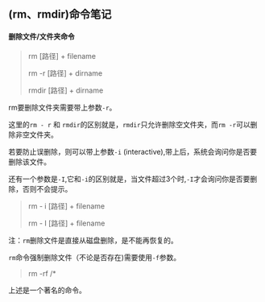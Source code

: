 ## (rm、rmdir)命令笔记

#### 删除文件/文件夹命令

> rm [路径] + filename
>
> rm -r [路径] + dirname
>
> rmdir [路径]  + dirname

rm要删除文件夹需要带上参数`-r`。

这里的`rm - r`  和 `rmdir`的区别就是，`rmdir`只允许删除空文件夹，而`rm -r`可以删除非空文件夹。

若要防止误删除，则可以带上参数`-i` (interactive),带上后，系统会询问你是否要删除该文件。

还有一个参数是`-I`,它和`-i`的区别就是，当文件超过3个时,`-I`才会询问你是否要删除，否则不会提示。

>  rm - i  [路径]  + filename
>
>  rm - I  [路径]  + filename

注：`rm`删除文件是直接从磁盘删除，是不能再恢复的。

`rm`命令强制删除文件（不论是否存在)需要使用`-f`参数。

> rm -rf /*

上述是一个著名的命令。